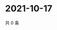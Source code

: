 # 2021-10-17

共 0 条

<!-- BEGIN WEIBO -->
<!-- 最后更新时间 Sun Oct 17 2021 17:00:36 GMT+0800 (China Standard Time) -->

<!-- END WEIBO -->
